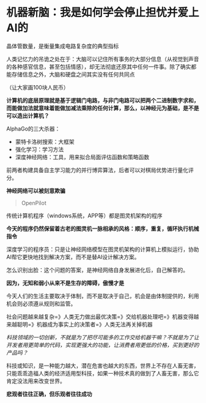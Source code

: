 # 机器新脑：我是如何学会停止担忧并爱上AI的

晶体管数量，是衡量集成电路复杂度的典型指标

人类记忆力的吊诡之处在于：大脑可以记住所有事务的大部分信息（从视觉到声音的各种感官信息，甚至包括情感），却无法彻底还原其中任何一件事。除了确实都能存储信息之外，大脑和硬盘之间其实没有任何共同点

（让大家画100块人民币）

**计算机的底层原理就是基于逻辑门电路，与非门电路可以把两个二进制数字求和，而能做加法就意味着能做加减法乘除的任何计算，那么，以神经元为基础，是不是可以造出计算机？**



AlphaGo的三大杀器：

- 蒙特卡洛树搜索：大框架
- 强化学习：学习方法
- 深度神经网络：工具，用来拟合局面评估函数和策略函数

前两者构建具备自主学习能力的并行博弈算法，后者可以对棋局优势进行量化评分。

**神经网络可以被刻意欺骗**



>  OpenPilot

传统计算机程序（windows系统，APP等）都是图灵机架构的程序

**今天的程序仍然保留着古老的图灵机一脉相承的风格：顺序，重复，循环执行机械指令**

深度学习的程序员：只是让神经网络模型在图灵机架构的计算机上模拟运行，协助AI帮它更快地找到解决方案，而不是替AI设计解决方案。

怎么识别出脸：这个问题的答案，是神经网络自身发展进化后，自己解答的。



**因为，无知和弱小从来不是生存的障碍，傲慢才是**



今天人们的生活主要取决于体制，而不是取决于自己，机会是由体制提供的，利用机会则必须遵从规则和监管。

社会问题越来越复杂=》人类无力做出最优决策=》交给机器处理吧=》机器变得越来越聪明=》机器成为事实上的决策者=》人类无法再关掉机器

*科技领域的一切创新，不就是为了把尽可能多的工作交给机器干嘛？不就是为了让开发者用更简单的代码，实现更强大的功能，让消费者用更低的价格，买到更好的产品吗？*

科技或知识，是一种能力越大，潜在危害也越大的东西，世界上不存在人畜无害，只能乖乖造福人类的经济适用型科技，如果一种技术真的做到了人畜无害，那么它肯定没法用来改变世界。

**悲观者往往正确，但乐观者往往成功**

















